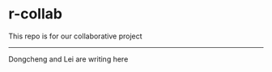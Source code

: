 # r-collab

This repo is for our collaborative project

<hr size="100">

Dongcheng and Lei are writing here
